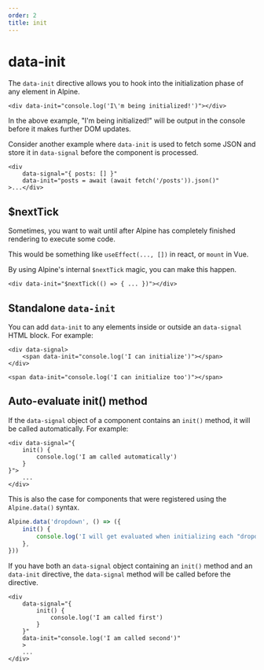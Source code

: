 ```yaml
---
order: 2
title: init
---
```


# data-init

The `data-init` directive allows you to hook into the initialization phase of any element in Alpine.

```alpine
<div data-init="console.log('I\'m being initialized!')"></div>
```

In the above example, "I\'m being initialized!" will be output in the console before it makes further DOM updates.

Consider another example where `data-init` is used to fetch some JSON and store it in `data-signal` before the component is processed.

```alpine
<div
    data-signal="{ posts: [] }"
    data-init="posts = await (await fetch('/posts')).json()"
>...</div>
```

<a name="next-tick"></a>
## $nextTick

Sometimes, you want to wait until after Alpine has completely finished rendering to execute some code.

This would be something like `useEffect(..., [])` in react, or `mount` in Vue.

By using Alpine's internal `$nextTick` magic, you can make this happen.

```alpine
<div data-init="$nextTick(() => { ... })"></div>
```

<a name="standalone-data-init"></a>
## Standalone `data-init`

You can add `data-init` to any elements inside or outside an `data-signal` HTML block. For example:

```alpine
<div data-signal>
    <span data-init="console.log('I can initialize')"></span>
</div>

<span data-init="console.log('I can initialize too')"></span>
```

<a name="auto-evaluate-init-method"></a>
## Auto-evaluate init() method

If the `data-signal` object of a component contains an `init()` method, it will be called automatically. For example:

```alpine
<div data-signal="{
    init() {
        console.log('I am called automatically')
    }
}">
    ...
</div>
```

This is also the case for components that were registered using the `Alpine.data()` syntax.

```js
Alpine.data('dropdown', () => ({
    init() {
        console.log('I will get evaluated when initializing each "dropdown" component.')
    },
}))
```

If you have both an `data-signal` object containing an `init()` method and an `data-init` directive, the `data-signal` method will be called before the directive.

```alpine
<div
    data-signal="{
        init() {
            console.log('I am called first')
        }
    }"
    data-init="console.log('I am called second')"
    >
    ...
</div>
```
